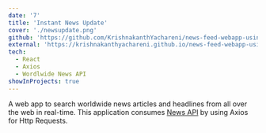 ```yaml
---
date: '7'
title: 'Instant News Update'
cover: './newsupdate.png'
github: 'https://github.com/KrishnakanthYachareni/news-feed-webapp-using-react'
external: 'https://krishnakanthyachareni.github.io/news-feed-webapp-using-react/'
tech:
  - React
  - Axios
  - Wordlwide News API
showInProjects: true
---
```


A web app to search worldwide news articles and headlines from all over the web in real-time. This application consumes [News API](https://newsapi.org/) by using Axios for Http Requests.
